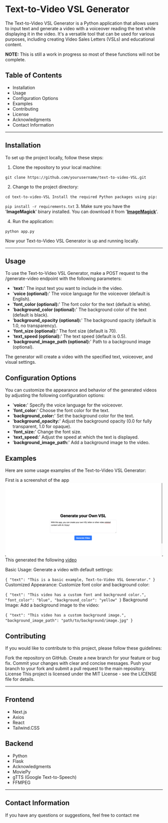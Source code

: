# Text-to-Video VSL Generator

The Text-to-Video VSL Generator is a Python application that allows users to input text and generate a video with a voiceover reading the text while displaying it in the video. It's a versatile tool that can be used for various purposes, including creating Video Sales Letters (VSLs) and educational content.

**NOTE:** This is still a work in progress so most of these functions will not be complete.

## Table of Contents

- Installation
- Usage
- Configuration Options
- Examples
- Contributing
- License
- Acknowledgments
- Contact Information

---

## Installation

To set up the project locally, follow these steps:

1. Clone the repository to your local machine:

`git clone https://github.com/yourusername/text-to-video-VSL.git`

2. Change to the project directory:

`cd text-to-video-VSL Install the required Python packages using pip:`

`pip install -r requirements.txt` 3. Make sure you have the '**ImageMagick**' binary installed. You can download it from '[**ImageMagick**]('https://imagemagick.org/script/download.php')'.

4. Run the application:

`python app.py`

Now your Text-to-Video VSL Generator is up and running locally.

---

## Usage

To use the Text-to-Video VSL Generator, make a POST request to the /generate-video endpoint with the following parameters:

- '**text:**' The input text you want to include in the video.
- '**voice (optional):**' The voice language for the voiceover (default is English).
- '**font_color (optional):**' The font color for the text (default is white).
- '**background_color (optional):**' The background color of the text (default is black).
- '**background_opacity (optional):**' The background opacity (default is 1.0, no transparency).
- '**font_size (optional):**' The font size (default is 70).
- '**text_speed (optional):**' The text speed (default is 0.5).
- '**background_image_path (optional):**' Path to a background image (optional).

The generator will create a video with the specified text, voiceover, and visual settings.

## Configuration Options

You can customize the appearance and behavior of the generated videos by adjusting the following configuration options:

- '**voice:**' Specify the voice language for the voiceover.
- '**font_color:**' Choose the font color for the text.
- '**background_color:**' Set the background color for the text.
- '**background_opacity:**' Adjust the background opacity (0.0 for fully transparent, 1.0 for opaque).
- '**font_size:**' Change the font size.
- '**text_speed:**' Adjust the speed at which the text is displayed.
- '**background_image_path:**' Add a background image to the video.

## Examples

Here are some usage examples of the Text-to-Video VSL Generator:

First is a screenshot of the app
![screenshot](/public/AI-VSL.png)
This generated the following [video](https://github.com/icebert04/text-to-video/blob/main/VSL/VSL/voiceover_output.mp4)

Basic Usage: Generate a video with default settings:

`{
    "text": "This is a basic example, Text-to-Video VSL Generator."
}`
Customized Appearance: Customize font color and background color:

`{
    "text": "This video has a custom font and background color.",
    "font_color": "blue",
    "background_color": "yellow"
}`
Background Image: Add a background image to the video:

`{
    "text": "This video has a custom background image.",
    "background_image_path": "path/to/background/image.jpg"
}`

## Contributing

If you would like to contribute to this project, please follow these guidelines:

Fork the repository on GitHub.
Create a new branch for your feature or bug fix.
Commit your changes with clear and concise messages.
Push your branch to your fork and submit a pull request to the main repository.
License
This project is licensed under the MIT License - see the LICENSE file for details.

---

## Frontend

- Next.js
- Axios
- React
- Tailwind.CSS

## Backend

- Python
- Flask
- Acknowledgments
- MoviePy
- gTTS (Google Text-to-Speech)
- FFMPEG

---

## Contact Information

If you have any questions or suggestions, feel free to contact me
